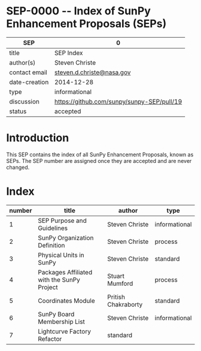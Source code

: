 # SEP-0000 -- Index of SunPy Enhancement Proposals (SEPs)

| SEP           | 0 |
|---------------|---|
| title         | SEP Index |
| author(s)     | Steven Christe |
| contact email | steven.d.christe@nasa.gov |
| date-creation | 2014-12-28 |
| type          | informational |
| discussion    | https://github.com/sunpy/sunpy-SEP/pull/19 |
| status        | accepted |

# Introduction

This SEP contains the index of all SunPy Enhancement Proposals,
known as SEPs. The SEP number are assigned once they are accepted
and are never changed.

# Index

| number | title | author | type |
|--------|-------|--------|------|
| 1 | SEP Purpose and Guidelines | Steven Christe | informational |
| 2 | SunPy Organization Definition | Steven Christe | process |
| 3 | Physical Units in SunPy | Steven Christe | standard |
| 4 | Packages Affiliated with the SunPy Project | Stuart Mumford | process |
| 5 | Coordinates Module | Pritish Chakraborty | standard |
| 6 | SunPy Board Membership List | Steven Christe | informational |
| 7 | Lightcurve Factory Refactor | standard |

